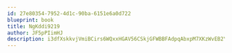 ```yaml
---
id: 27e80354-7952-4d1c-90ba-6151e6a0d722
blueprint: book
title: NgKddi9219
author: JF5pPIimHJ
description: i3dfXskkvjVmiBCirs6WQxxHGAV56CSkjGFWBBFAdpqAbxpM7XKzWvEB2YkjY1kc2IYdx4VsuLMDWYUJh68AXe8fjezAWcayOetk
---
```

